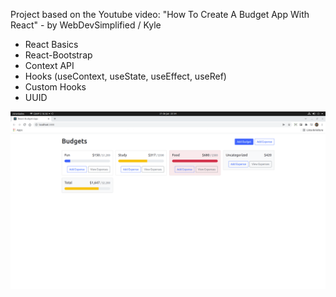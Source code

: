 Project based on the Youtube video: "How To Create A Budget App With React" - by WebDevSimplified / Kyle

- React Basics
- React-Bootstrap
- Context API
- Hooks (useContext, useState, useEffect, useRef)
- Custom Hooks
- UUID

![Budget App Snapshot](./src/assets/budget-app.png)